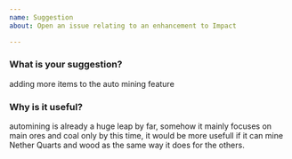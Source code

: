 ```yaml
---
name: Suggestion
about: Open an issue relating to an enhancement to Impact

---
```


<!-- Please describe your suggestion in as much detail as possible, explain what it does and why it is useful -->

<!-- Use the "Preview" button to see how your issue will appear -->
<!-- Anything within these "<!--" comments won't be shown in your issue. -->
<!-- You can use markdown and some limited HTML to format your issue -->

### What is your suggestion?

adding more items to the auto mining feature

### Why is it useful?

automining is already a huge leap by far, somehow it mainly focuses on main ores and coal only by this time, it would be more usefull if it can mine Nether Quarts and wood as the same way it does for the others.
